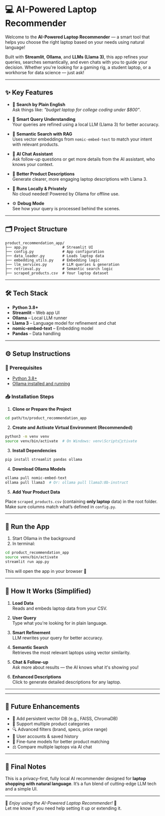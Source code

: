# 💻 AI-Powered Laptop Recommender

Welcome to the **AI-Powered Laptop Recommender** — a smart tool that helps you choose the right laptop based on your needs using natural language!

Built with **Streamlit**, **Ollama**, and **LLMs (Llama 3)**, this app refines your queries, searches semantically, and even chats with you to guide your decision. Whether you're looking for a gaming rig, a student laptop, or a workhorse for data science — just ask!

---

## ✨ Key Features

- 🔎 **Search by Plain English**  
  Ask things like: *"budget laptop for college coding under $800"*.

- 🧠 **Smart Query Understanding**  
  Your queries are refined using a local LLM (Llama 3) for better accuracy.

- 🔗 **Semantic Search with RAG**  
  Uses vector embeddings from `nomic-embed-text` to match your intent with relevant products.

- 💬 **AI Chat Assistant**  
  Ask follow-up questions or get more details from the AI assistant, who knows your context.

- 📝 **Better Product Descriptions**  
  Generate clearer, more engaging laptop descriptions with Llama 3.

- 🔐 **Runs Locally & Privately**  
  No cloud needed! Powered by Ollama for offline use.

- ⚙️ **Debug Mode**  
  See how your query is processed behind the scenes.

---

## 🗂️ Project Structure

```
product_recommendation_app/
├── app.py                # Streamlit UI
├── config.py             # App configuration
├── data_loader.py        # Loads laptop data
├── embedding_utils.py    # Embedding logic
├── llm_services.py       # LLM queries & generation
├── retrieval.py          # Semantic search logic
├── scraped_products.csv  # Your laptop dataset
```

---

## 🛠️ Tech Stack

- **Python 3.8+**
- **Streamlit** – Web app UI
- **Ollama** – Local LLM runner
- **Llama 3** – Language model for refinement and chat
- **nomic-embed-text** – Embedding model
- **Pandas** – Data handling

---

## ⚙️ Setup Instructions

### 🔧 Prerequisites
- [Python 3.8+](https://www.python.org/downloads/)
- [Ollama installed and running](https://ollama.com)

### 📥 Installation Steps

1. **Clone or Prepare the Project**

```bash
cd path/to/product_recommendation_app
```

2. **Create and Activate Virtual Environment (Recommended)**

```bash
python3 -m venv venv
source venv/bin/activate  # On Windows: venv\Scriptsctivate
```

3. **Install Dependencies**

```bash
pip install streamlit pandas ollama
```

4. **Download Ollama Models**

```bash
ollama pull nomic-embed-text
ollama pull llama3  # Or: ollama pull llama3:8b-instruct
```

5. **Add Your Product Data**

Place `scraped_products.csv` (containing **only laptop** data) in the root folder. Make sure columns match what’s defined in `config.py`.

---

## 🚀 Run the App

1. Start Ollama in the background  
2. In terminal:

```bash
cd product_recommendation_app
source venv/bin/activate
streamlit run app.py
```

This will open the app in your browser 🎉

---

## 🔁 How It Works (Simplified)

1. **Load Data**  
   Reads and embeds laptop data from your CSV.

2. **User Query**  
   Type what you're looking for in plain language.

3. **Smart Refinement**  
   LLM rewrites your query for better accuracy.

4. **Semantic Search**  
   Retrieves the most relevant laptops using vector similarity.

5. **Chat & Follow-up**  
   Ask more about results — the AI knows what it's showing you!

6. **Enhanced Descriptions**  
   Click to generate detailed descriptions for any laptop.

---





---

## 🚧 Future Enhancements

- 🧠 Add persistent vector DB (e.g., FAISS, ChromaDB)
- 🛒 Support multiple product categories
- 🔍 Advanced filters (brand, specs, price range)
- 👤 User accounts & saved history
- 🧪 Fine-tune models for better product matching
- ⚖️ Compare multiple laptops via AI chat

---

## 🙌 Final Notes

This is a privacy-first, fully local AI recommender designed for **laptop shopping with natural language**. It’s a fun blend of cutting-edge LLM tech and a simple UI.

---

🧠 *Enjoy using the AI-Powered Laptop Recommender!* 💬  
Let me know if you need help setting it up or extending it.


